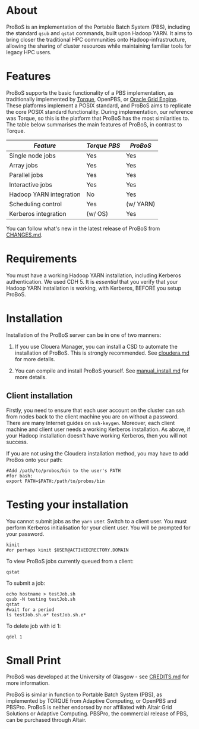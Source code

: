 
# About

ProBoS is an implementation of the Portable Batch System (PBS), including the standard `qsub` and `qstat` commands, built upon Hadoop YARN. It aims to bring closer the traditional HPC communities onto Hadoop-infrastructure, allowing the sharing of cluster resources while maintaining familiar tools for legacy HPC users.

# Features

ProBoS supports the basic functionality of a PBS implementation, as traditionally implemented by [Torque](http://www.adaptivecomputing.com/products/open-source/torque/), OpenPBS, or [Oracle Grid Engine](http://gridscheduler.sourceforge.net). These platforms implement a POSIX standard, and ProBoS aims to replicate the core POSIX standard functionality. During implementation, our reference was Torque, so this is the platform that ProBoS has the most similarities to. The table below summarises the main features of ProBoS, in contrast to Torque.

| _Feature_ | _Torque PBS_ | _ProBoS_ |
|---------|------------|------|
| Single node jobs | Yes | Yes |
| Array jobs | Yes | Yes |
| Parallel jobs | Yes | Yes |
| Interactive jobs | Yes | Yes |
| Hadoop YARN integration | No | Yes |
| Scheduling control | Yes | (w/ YARN) |
| Kerberos integration | (w/ OS) | Yes |

You can follow what's new in the latest release of ProBoS from [CHANGES.md](CHANGES.md).

# Requirements

You must have a working Hadoop YARN installation, including Kerberos authentication. We used CDH 5. It is _essential_ that you verify that your Hadoop YARN installation is working, with Kerberos, BEFORE you setup ProBoS.

# Installation

Installation of the ProBoS server can be in one of two manners:

 1. If you use Clouera Manager, you can install a CSD to automate the installation of ProBoS. This is strongly recommended. See [cloudera.md](cloudera.md) for more details.

 2. You can compile and install ProBoS yourself. See [manual_install.md](manual_install.md) for more details.


## Client installation
Firstly, you need to ensure that each user account on the cluster can ssh from nodes back to the client machine you are on without a password. There are many Internet guides on `ssh-keygen`. Moreover, each client machine and client user needs a working Kerberos installation. As above, if your Hadoop installation doesn't have working Kerberos, then you will not success.  

If you are not using the Cloudera installation method, you may have to add ProBos onto your path:

	#Add /path/to/probos/bin to the user's PATH
	#for bash:
	export PATH=$PATH:/path/to/probos/bin

# Testing your installation

You cannot submit jobs as the `yarn` user. Switch to a client user. You must perform Kerberos initialisation for your client user. You will be prompted for your password.

	kinit
	#or perhaps kinit $USER@ACTIVEDIRECTORY.DOMAIN

To view ProBoS jobs currently queued from a client:

	qstat

To submit a job:

	echo hostname > testJob.sh
	qsub -N testing testJob.sh
	qstat
	#wait for a period
	ls testJob.sh.o* testJob.sh.e*

To delete job with id 1:

	qdel 1

# Small Print

ProBoS was developed at the University of Glasgow - see [CREDITS.md](CREDITS.md) for more information.

ProBoS is similar in function to Portable Batch System (PBS), as implemented by TORQUE from Adaptive Computing, or OpenPBS and PBSPro. ProBoS is neither endorsed by nor affiliated with Altair Grid Solutions or Adaptive Computing. PBSPro, the commercial release of PBS, can be purchased through Altair.
